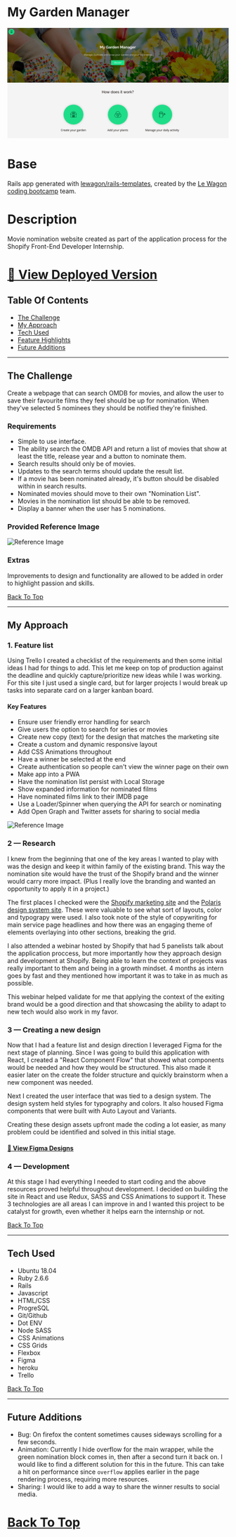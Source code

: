 # My Garden Manager
 ![Screenshot from 2020-07-07 19-47-44](https://github.com/AndyRama/rails-garden-manager/blob/master/My%20garden%20Manager.PNG)  
 
# Base
Rails app generated with [lewagon/rails-templates](https://github.com/lewagon/rails-templates), created by the [Le Wagon coding bootcamp](https://www.lewagon.com) team.

# Description
Movie nomination website created as part of the application process for the Shopify Front-End Developer Internship.
# [🔗 View Deployed Version](http://www.manage-garden.xyz/gardens/new/)

## Table Of Contents
* [The Challenge](#The-Challenge) 
* [My Approach](#My-Approach) 
* [Tech Used](#Tech-Used) 
* [Feature Highlights](#Feature-Highlights)
* [Future Additions](#Future-Additions)

---
## The Challenge

Create a webpage that can search OMDB for movies, and allow the user to save their favourite films they feel should be up for nomination. When they've selected 5 nominees they should be notified they're finished.

### Requirements 
* Simple to use interface.
* The ability search the OMDB API and return a list of movies that show at least the title, release year and a button to nominate them. 
* Search results should only be of movies.
* Updates to the search terms should update the result list.
* If a movie has been nominated already, it's button should be disabled within in search results. 
* Nominated movies should move to their own "Nomination List".
* Movies in the nomination list should be able to be removed.
* Display a banner when the user has 5 nominations.

### Provided Reference Image 
![Reference Image](./readme-assets/reference-image.png)

### Extras
Improvements to design and functionality are allowed to be added in order to highlight passion and skills.

[Back To Top](#Table-Of-Contents)

---

## My Approach 

### 1. Feature list
Using Trello I created a checklist of the requirements and then some initial ideas I had for things to add. This let me keep on top of production against the deadline and quickly capture/prioritize new ideas while I was working. For this site I just used a single card, but for larger projects I would break up tasks into separate card on a larger kanban board. 

#### Key Features
* Ensure user friendly error handling for search
* Give users the option to search for series or movies 
* Create new copy (text) for the design that matches the marketing site
* Create a custom and dynamic responsive layout 
* Add CSS Animations throughout
* Have a winner be selected at the end 
* Create authentication so people can't view the winner page on their own
* Make app into a PWA 
* Have the nomination list persist with Local Storage 
* Show expanded information for nominated films 
* Have nominated films link to their IMDB page
* Use a Loader/Spinner when querying the API for search or nominating 
* Add Open Graph and Twitter assets for sharing to social media 

![Reference Image](./readme-assets/trello-card.png)



### 2 — Research
I knew from the beginning that one of the key areas I wanted to play with was the design and keep it within family of the existing brand. This way the nomination site would have the trust of the Shopify brand and the winner would carry more impact. (Plus I really love the branding and wanted an opportunity to apply it in a project.) 

The first places I checked were the [Shopify marketing site](https://shopify.com/) and the [Polaris design system site](https://polaris.shopify.com/). These were valuable to see what sort of layouts, color and typograpy were used. I also took note of the style of copywriting for main service page headlines and how there was an engaging theme of elements overlaying into other sections, breaking the grid.

I also attended a webinar hosted by Shopify that had 5 panelists talk about the application proccess, but more importantly how they approach design and development at Shopify. Being able to learn the context of projects was really important to them and being in a growth mindset. 4 months as intern goes by fast and they mentioned how important it was to take in as much as possible. 

This webinar helped validate for me that applying the context of the exiting brand would be a good direction and that showcasing the ability to adapt to new tech would also work in my favor. 

### 3 — Creating a new design 
Now that I had a feature list and design direction I leveraged Figma for the next stage of planning. Since I was going to build this application with React, I created a "React Component Flow" that showed what components would be needed and how they would be structured. This also made it easier later on the create the folder structure and quickly brainstorm when a new component was needed. 

Next I created the user interface that was tied to a design system. The design system held styles for typography and colors. It also housed Figma components that were built with Auto Layout and Variants. 

Creating these design assets upfront made the coding a lot easier, as many problem could be identified and solved in this initial stage.

#### [🔗 View Figma Designs](https://www.figma.com/file/XItcce2NssWnRXkztKDhDO/The-Shoppies?node-id=4%3A33)

### 4 — Development 
At this stage I had everything I needed to start coding and the above resources proved helpful throughout development. I decided on building the site in React and use Redux, SASS and CSS Animations to support it. These 3 technologies are all areas I can improve in and I wanted this project to be catalyst for growth, even whether it helps earn the internship or not. 

[Back To Top](#Table-Of-Contents)

---

## Tech Used
* Ubuntu 18.04
* Ruby 2.6.6
* Rails
* Javascript
* HTML/CSS
* ProgreSQL
* Git/Github
* Dot ENV
* Node SASS
* CSS Animations
* CSS Grids
* Flexbox
* Figma
* heroku
* Trello

[Back To Top](#Table-Of-Contents)

---

## Future Additions
* Bug: On firefox the content sometimes causes sideways scrolling for a few seconds. 
* Animation: Currently I hide overflow for the main wrapper, while the green nomination block comes in, then after a second turn it back on. I would like to find a different solution for this in the future. This can take a hit on performance since `overflow` applies earlier in the page rendering process, requiring more resources.
* Sharing: I would like to add a way to share the winner results to social media.  

[Back To Top](#Table-Of-Contents)
=======
